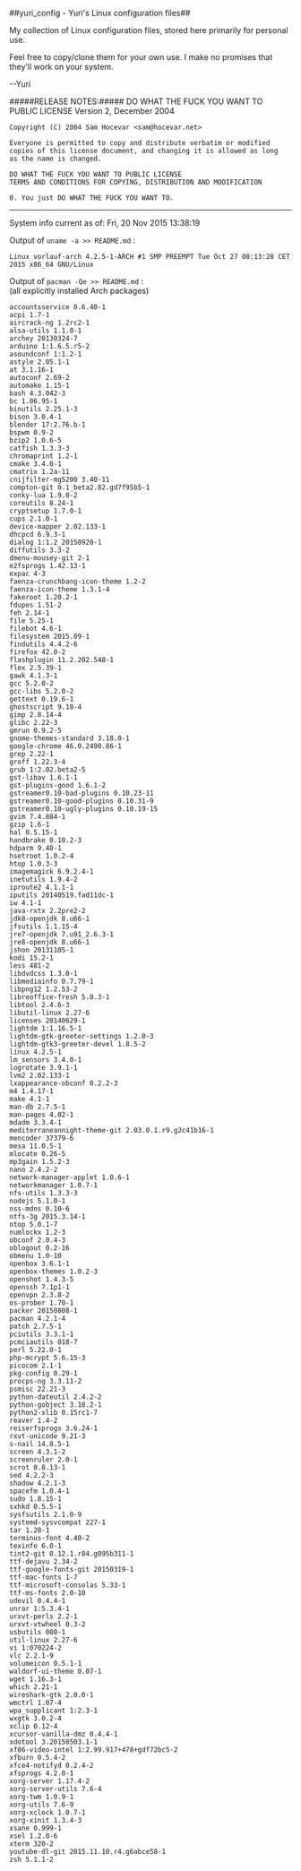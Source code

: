 ##yuri_config - Yuri's Linux configuration files##

My collection of Linux configuration files, stored here primarily for personal use.

Feel free to copy/clone them for your own use.  I make no promises that they'll work on your system.

--Yuri

#####RELEASE NOTES:#####
    DO WHAT THE FUCK YOU WANT TO PUBLIC LICENSE
    Version 2, December 2004

    Copyright (C) 2004 Sam Hocevar <sam@hocevar.net>

    Everyone is permitted to copy and distribute verbatim or modified
    copies of this license document, and changing it is allowed as long
    as the name is changed.

    DO WHAT THE FUCK YOU WANT TO PUBLIC LICENSE
    TERMS AND CONDITIONS FOR COPYING, DISTRIBUTION AND MODIFICATION

    0. You just DO WHAT THE FUCK YOU WANT TO.

---------------------------------------------
<!--- cut_here - data below is auto-generated by update-yuri_config.sh --->
System info current as of: Fri, 20 Nov 2015  13:38:19

Output of `uname -a >> README.md` :

    Linux vorlauf-arch 4.2.5-1-ARCH #1 SMP PREEMPT Tue Oct 27 08:13:28 CET 2015 x86_64 GNU/Linux

Output of `pacman -Qe >> README.md` :<br>
(all explicitly installed Arch packages)

    accountsservice 0.6.40-1
    acpi 1.7-1
    aircrack-ng 1.2rc2-1
    alsa-utils 1.1.0-1
    archey 20130324-7
    arduino 1:1.6.5.r5-2
    asoundconf 1:1.2-1
    astyle 2.05.1-1
    at 3.1.16-1
    autoconf 2.69-2
    automake 1.15-1
    bash 4.3.042-3
    bc 1.06.95-1
    binutils 2.25.1-3
    bison 3.0.4-1
    blender 17:2.76.b-1
    bspwm 0.9-2
    bzip2 1.0.6-5
    catfish 1.3.3-3
    chromaprint 1.2-1
    cmake 3.4.0-1
    cmatrix 1.2a-11
    cnijfilter-mg5200 3.40-11
    compton-git 0.1_beta2.82.gd7f95b5-1
    conky-lua 1.9.0-2
    coreutils 8.24-1
    cryptsetup 1.7.0-1
    cups 2.1.0-1
    device-mapper 2.02.133-1
    dhcpcd 6.9.3-1
    dialog 1:1.2_20150920-1
    diffutils 3.3-2
    dmenu-mousey-git 2-1
    e2fsprogs 1.42.13-1
    expac 4-3
    faenza-crunchbang-icon-theme 1.2-2
    faenza-icon-theme 1.3.1-4
    fakeroot 1.20.2-1
    fdupes 1.51-2
    feh 2.14-1
    file 5.25-1
    filebot 4.6-1
    filesystem 2015.09-1
    findutils 4.4.2-6
    firefox 42.0-2
    flashplugin 11.2.202.548-1
    flex 2.5.39-1
    gawk 4.1.3-1
    gcc 5.2.0-2
    gcc-libs 5.2.0-2
    gettext 0.19.6-1
    ghostscript 9.18-4
    gimp 2.8.14-4
    glibc 2.22-3
    gmrun 0.9.2-5
    gnome-themes-standard 3.18.0-1
    google-chrome 46.0.2490.86-1
    grep 2.22-1
    groff 1.22.3-4
    grub 1:2.02.beta2-5
    gst-libav 1.6.1-1
    gst-plugins-good 1.6.1-2
    gstreamer0.10-bad-plugins 0.10.23-11
    gstreamer0.10-good-plugins 0.10.31-9
    gstreamer0.10-ugly-plugins 0.10.19-15
    gvim 7.4.884-1
    gzip 1.6-1
    hal 0.5.15-1
    handbrake 0.10.2-3
    hdparm 9.48-1
    hsetroot 1.0.2-4
    htop 1.0.3-3
    imagemagick 6.9.2.4-1
    inetutils 1.9.4-2
    iproute2 4.1.1-1
    iputils 20140519.fad11dc-1
    iw 4.1-1
    java-rxtx 2.2pre2-2
    jdk8-openjdk 8.u66-1
    jfsutils 1.1.15-4
    jre7-openjdk 7.u91_2.6.3-1
    jre8-openjdk 8.u66-1
    jshon 20131105-1
    kodi 15.2-1
    less 481-2
    libdvdcss 1.3.0-1
    libmediainfo 0.7.79-1
    libpng12 1.2.53-2
    libreoffice-fresh 5.0.3-1
    libtool 2.4.6-3
    libutil-linux 2.27-6
    licenses 20140629-1
    lightdm 1:1.16.5-1
    lightdm-gtk-greeter-settings 1.2.0-3
    lightdm-gtk3-greeter-devel 1.8.5-2
    linux 4.2.5-1
    lm_sensors 3.4.0-1
    logrotate 3.9.1-1
    lvm2 2.02.133-1
    lxappearance-obconf 0.2.2-3
    m4 1.4.17-1
    make 4.1-1
    man-db 2.7.5-1
    man-pages 4.02-1
    mdadm 3.3.4-1
    mediterraneannight-theme-git 2.03.0.1.r9.g2c41b16-1
    mencoder 37379-6
    mesa 11.0.5-1
    mlocate 0.26-5
    mp3gain 1.5.2-3
    nano 2.4.2-2
    network-manager-applet 1.0.6-1
    networkmanager 1.0.7-1
    nfs-utils 1.3.3-3
    nodejs 5.1.0-1
    nss-mdns 0.10-6
    ntfs-3g 2015.3.14-1
    ntop 5.0.1-7
    numlockx 1.2-3
    obconf 2.0.4-3
    oblogout 0.2-16
    obmenu 1.0-10
    openbox 3.6.1-1
    openbox-themes 1.0.2-3
    openshot 1.4.3-5
    openssh 7.1p1-1
    openvpn 2.3.8-2
    os-prober 1.70-1
    packer 20150808-1
    pacman 4.2.1-4
    patch 2.7.5-1
    pciutils 3.3.1-1
    pcmciautils 018-7
    perl 5.22.0-1
    php-mcrypt 5.6.15-3
    picocom 2.1-1
    pkg-config 0.29-1
    procps-ng 3.3.11-2
    psmisc 22.21-3
    python-dateutil 2.4.2-2
    python-gobject 3.18.2-1
    python2-xlib 0.15rc1-7
    reaver 1.4-2
    reiserfsprogs 3.6.24-1
    rxvt-unicode 9.21-3
    s-nail 14.8.5-1
    screen 4.3.1-2
    screenruler 2.0-1
    scrot 0.8.13-1
    sed 4.2.2-3
    shadow 4.2.1-3
    spacefm 1.0.4-1
    sudo 1.8.15-1
    sxhkd 0.5.5-1
    sysfsutils 2.1.0-9
    systemd-sysvcompat 227-1
    tar 1.28-1
    terminus-font 4.40-2
    texinfo 6.0-1
    tint2-git 0.12.1.r84.g095b311-1
    ttf-dejavu 2.34-2
    ttf-google-fonts-git 20150319-1
    ttf-mac-fonts 1-7
    ttf-microsoft-consolas 5.33-1
    ttf-ms-fonts 2.0-10
    udevil 0.4.4-1
    unrar 1:5.3.4-1
    urxvt-perls 2.2-1
    urxvt-vtwheel 0.3-2
    usbutils 008-1
    util-linux 2.27-6
    vi 1:070224-2
    vlc 2.2.1-9
    volumeicon 0.5.1-1
    waldorf-ui-theme 0.07-1
    wget 1.16.3-1
    which 2.21-1
    wireshark-gtk 2.0.0-1
    wmctrl 1.07-4
    wpa_supplicant 1:2.3-1
    wxgtk 3.0.2-4
    xclip 0.12-4
    xcursor-vanilla-dmz 0.4.4-1
    xdotool 3.20150503.1-1
    xf86-video-intel 1:2.99.917+478+gdf72bc5-2
    xfburn 0.5.4-2
    xfce4-notifyd 0.2.4-2
    xfsprogs 4.2.0-1
    xorg-server 1.17.4-2
    xorg-server-utils 7.6-4
    xorg-twm 1.0.9-1
    xorg-utils 7.6-9
    xorg-xclock 1.0.7-1
    xorg-xinit 1.3.4-3
    xsane 0.999-1
    xsel 1.2.0-6
    xterm 320-2
    youtube-dl-git 2015.11.10.r4.g6abce58-1
    zsh 5.1.1-2
